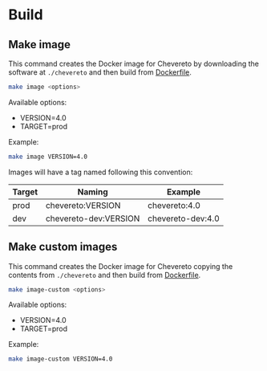 # Build

## Make image

This command creates the Docker image for Chevereto by downloading the software at `./chevereto` and then build from [Dockerfile](../Dockerfile).

```sh
make image <options>
```

Available options:

* VERSION=4.0
* TARGET=prod

Example:

```sh
make image VERSION=4.0
```

Images will have a tag named following this convention:

| Target | Naming                | Example           |
| ------ | --------------------- | ----------------- |
| prod   | chevereto:VERSION     | chevereto:4.0     |
| dev    | chevereto-dev:VERSION | chevereto-dev:4.0 |

## Make custom images

This command creates the Docker image for Chevereto copying the contents from `./chevereto` and then build from [Dockerfile](../Dockerfile).

```sh
make image-custom <options>
```

Available options:

* VERSION=4.0
* TARGET=prod

Example:

```sh
make image-custom VERSION=4.0
```
